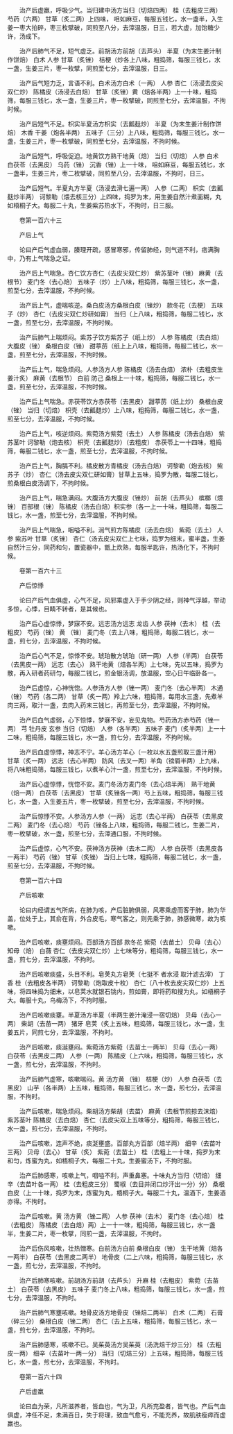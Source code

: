 <!-- { "loadSidebar": true } -->
　　治产后虚羸，呼吸少气。当归建中汤方当归（切焙四两） 桂（去粗皮三两） 芍药（六两） 甘草（炙二两）上四味， 咀如麻豆，每服五钱匕，水一盏半，入生姜一枣大拍碎，枣三枚擘破，同煎至八分，去滓温服，日三，若大虚，加饴糖少许，汤成下。

　　治产后肺气不足，短气虚乏。前胡汤方前胡（去芦头） 半夏（为末生姜汁制作饼焙） 白术 人参 甘草（炙锉） 桔梗（炒各上八味，粗捣筛，每服三钱匕，水一盏，生姜三片，枣一枚擘，同煎至七分，去滓温服，日三。

　　治产后气短力乏，言语不利。白术汤方白术（一两） 人参 杏仁（汤浸去皮尖双仁炒） 陈橘皮（汤浸去白焙） 甘草（炙锉）黄（焙各半两）上一十味，粗捣筛，每服三钱匕，水一盏，生姜三片，枣一枚擘破，同煎至七分，去滓温服，不拘时候。

　　治产后短气不足。枳实半夏汤方枳实（去瓤麸炒） 半夏（为末生姜汁制作饼焙） 木香 干姜（炮各半两） 五味子（三分）上八味，粗捣筛，每服三钱匕，水一盏，生姜三片，枣一枚擘破，同煎至七分，去滓温服，不拘时候。

　　治产后短气，呼吸促迫。地黄饮方熟干地黄（焙） 当归（切焙） 人参 白术 白茯苓（去黑皮） 乌药（锉） 沉香（锉）上一十味， 咀如麻豆，每服五钱匕，水一盏半，生姜三片，枣二枚擘破，同煎至八分，去滓温服，不拘时，日三。

　　治产后短气。半夏丸方半夏（汤浸去滑七遍一两） 人参（二两） 枳实（去瓤麸炒半两） 诃黎勒（煨去核三分）上四味，捣罗为末，用生姜自然汁煮面糊，丸如梧桐子大。每服二十丸，生姜紫苏热水下，不拘时，日三服。

　　卷第一百六十三

　　产后上气

　　论曰产后气虚血弱，腠理开疏，感冒寒邪，传留肺经，则气道不利，痞满胸中，乃有上气喘急之证。

　　治产后上气喘急。杏仁饮方杏仁（去皮尖双仁炒） 紫苏茎叶（锉） 麻黄（去根节） 麦门冬（去心焙） 五味子（炒）上八味，粗捣筛，每服三钱匕，水一盏，煎至七分，去滓温服，不拘时候。

　　治产后上气，虚喘咳逆。桑白皮汤方桑根白皮（锉炒） 款冬花（去梗） 五味子（炒） 杏仁（去皮尖双仁炒研如膏） 当归（上八味，粗捣筛，每服二钱匕，水一盏，煎至七分，去滓温服，不拘时候。

　　治产后肺气上喘烦闷。紫苏子饮方紫苏子（纸上炒） 人参 陈橘皮（去白焙） 大腹皮（锉） 桑根白皮（锉） 甜葶苈（纸上上八味，粗捣筛，每服二钱匕，水一盏，煎至七分，去滓温服，不拘时候。

　　治产后上气，喘急烦闷。人参汤方人参 陈橘皮（汤去白焙） 浓朴（去粗皮生姜汁炙） 麻黄（去根节） 白前 防己 桑根上一十味，粗捣筛，每服二钱匕，水一盏，煎至七分，去滓温服，不拘时候。

　　治产后上气喘急。赤茯苓饮方赤茯苓（去黑皮） 甜葶苈（纸上炒） 桑根白皮（锉） 当归（切焙） 枳壳（去瓤麸炒）上八味，粗捣筛，每服二钱匕，水一盏，煎至七分，去滓温服，不拘时候。

　　治产后上气，咳逆烦闷。紫菀汤方紫菀（去土） 人参 陈橘皮（汤去白焙） 紫苏茎叶 诃黎勒（炮去核） 枳壳（去瓤麸炒）（去粗皮） 赤茯苓上一十四味，粗捣筛，每服二钱匕，水一盏，煎至七分，去滓温服，不拘时候。

　　治产后上气，胸膈不利。橘皮散方青橘皮（汤去白焙） 诃黎勒（炮去核） 紫苏子（炒） 杏仁（汤去皮尖双仁研如膏）甘草上五味，捣罗为散，每服二钱匕，煎桑根白皮汤调下，不拘时候。

　　治产后上气，喘急满闷。大腹汤方大腹皮（锉炒） 前胡（去芦头） 槟榔（煨锉） 百部根（锉） 陈橘皮（汤去白焙）枳实参（各一上一十味，粗捣筛，每服二钱匕，水一盏，煎至七分，去滓温服，不拘时候。

　　治产后上气喘急，咽嗌不利。润气煎方陈橘皮（汤去白焙） 紫菀（去土） 人参 紫苏叶 甘草（炙锉） 杏仁（汤去皮尖双仁上七味，捣罗为细末，蜜半盏，生姜自然汁三分，同药和匀，置瓷器中，甑上炊熟，每服半匙许，热汤化下，不拘时候。

　　卷第一百六十三

　　产后惊悸

　　论曰产后气血俱虚，心气不足，风邪乘虚入于手少阴之经，则神气浮越，举动多惊，心悸，目睛不转者，是其候也。

　　治产后心虚惊悸，梦寐不安。远志汤方远志 龙齿 人参 茯神（去木） 桂（去粗皮） 芍药（锉） 黄 （锉） 麦门冬（去上八味，粗捣筛，每服二钱匕，水一盏，煎七分，去滓温服，不拘时候。

　　治产后心气不足，惊悸不安。琥珀散方琥珀（研一两） 人参（半两） 白茯苓（去黑皮一两） 远志（去心） 熟干地黄（焙各半两）上七味，先以五味，捣罗为散，再入研者药研匀，每服二钱匕，煎金银汤调，放温服，空心日午临卧各一。

　　治产后虚惊，心神恍惚。人参汤方人参（锉一两） 麦门冬（去心半两） 木通（锉） 芍药（各二两） 甘草（炙一两）羚上六味，粗捣筛，每用水三盏，先煮羊肉三两，取汁一盏，去肉入药末三钱匕，再煎至七分，去滓温服，不拘时候。

　　治产后血气虚弱，心下惊悸，梦寐不安，妄见鬼物。芍药汤方赤芍药（锉一两） 芎 牡丹皮 玄参 当归（切焙） 人参（各半两） 五味子 麦门（炙半两）上一十二味，粗捣筛，每服三钱匕，水一盏，煎七分，去滓温服，不拘时候。

　　治产后血虚惊悸，神志不宁。羊心汤方羊心（一枚以水五盏煎取三盏汁用） 甘草（炙一两） 远志（去心半两） 防风（去叉一两）羊角（镑屑半两）上九味，将八味粗捣筛，每服三钱匕，以煮羊心汁一盏，煎至七分，去滓温服，不拘时候。

　　治产后心虚惊悸，恍惚不安。麦门冬汤方麦门冬（去心焙半两） 熟干地黄（焙一两） 白茯苓（去黑皮） 甘草（炙锉各一两）芍上五味，粗捣筛，每服三钱匕，水一盏，入生姜五片，枣一枚擘破，煎至七分，去滓温服，不拘时候。

　　治产后惊悸不安。人参汤方人参（一两） 远志（去心半两） 白茯苓（去黑皮二两） 麦门冬（去心焙） 芍药（锉各上八味，粗捣筛，每服二钱匕，生姜二片，枣一枚擘破，水一盏，煎至七分，去滓通口服，不拘时候。

　　治产后虚惊，心气不安。茯神汤方茯神（去木二两） 人参 白茯苓（去黑皮各一两半） 芍药（锉） 甘草（炙锉） 当归上七味，粗捣筛，每服二钱匕，水一盏，煎至七分，去滓温服，不拘时候。

　　卷第一百六十四

　　产后咳嗽

　　论曰内经谓五气所病，在肺为咳，产后脏腑俱弱，风寒乘虚而客于肺，肺为华盖，位处于上，其俞在背，外合皮毛，寒气客之，则先乘于肺，肺感微寒，故为咳嗽。

　　治产后咳嗽，痰壅烦闷。百部汤方百部 款冬花 紫菀（去苗土） 贝母（去心） 知母（焙） 白薇 杏仁（去皮尖双仁炒）上七味等分，粗捣筛，每服三钱匕，水一盏，煎七分，去滓温服，不拘时。

　　治产后咳嗽痰盛，头目不利。皂荚丸方皂荚（七挺不 者水浸 取汁滤去滓） 丁香 桂（去粗皮各半两） 诃黎勒（炮取皮十枚） 杏仁（八十枚去皮尖双仁炒）上五味，将四味捣为细末，以皂荚水就银石铫内，煎如膏，即将药和搜为丸，如梧桐子大。每服十丸，乌梅汤下，不拘时服。

　　治产后咳嗽痰壅。半夏汤方半夏（半两生姜汁淹浸一宿切焙） 贝母（去心一两） 柴胡（去苗一两） 猪牙 皂荚（炙上五味，粗捣筛，每服三钱匕，水一盏，生姜五片，同煎七分，去滓温服，不拘时。

　　治产后咳嗽，痰涎壅闷。紫菀汤方紫菀（去苗土一两半） 贝母（去心一两） 白茯苓（去黑皮二两） 人参（一两） 陈橘皮（上六味，粗捣筛，每服三钱匕，水一盏，煎七分，去滓温服，不拘时。

　　治产后肺气虚寒，咳嗽喘闷。黄 汤方黄 （锉） 桔梗（炒） 人参 白茯苓（去黑皮） 山芋（各半两）上五味，粗捣筛，每服三钱匕，水一盏，煎七分，去滓温服，不拘时。

　　治产后咳嗽，喘急烦闷。柴胡汤方柴胡（去苗） 麻黄（去根节煎掠去沫焙） 紫苏茎叶 陈橘皮（去白焙） 杏仁（去皮尖双上五味等分，粗捣筛，每服三钱匕，水一盏，煎七分，去滓温服，不拘时。

　　治产后咳嗽，连声不绝，痰涎壅盛。百部丸方百部（焙半两） 细辛（去苗叶三两） 贝母（去心） 甘草（炙） 紫菀（去苗土） 桂（去粗上一十味，捣罗为末和匀，炼蜜为丸，如梧桐子大，每服二十丸，生姜蜜汤下，不拘时服。

　　治产后肺感寒，咳嗽上气，咽嗌不利，声重鼻塞。十味丸方当归（切焙） 细辛（去苗叶各一两） 桂（去粗皮三分） 蜀椒（去目并闭口炒汗出一分）分） 桑根白皮（上一十味，捣罗为末，炼蜜为丸，梧桐子大。每服二十丸，温酒下，生姜酒亦得。不拘时。

　　治产后咳嗽。黄 汤方黄 （锉二两） 人参 茯神（去木） 麦门冬（去心焙） 桂（去粗皮） 陈橘皮（去白焙）两）上一十一味，粗捣筛，每服三钱匕，水一盏半，生姜二片，枣一枚擘，同煎一盏，去滓温服，不拘时。

　　治产后伤风咳嗽，壮热憎寒。白前汤方白前 桑根白皮（锉） 生干地黄（焙各一两半） 白茯苓（去黑皮二两半） 地骨皮（二上六味，粗捣筛，每服三钱匕，水一盏，煎七分，去滓温服，不拘时。

　　治产后肺寒咳嗽。前胡汤方前胡（去芦头） 升麻 桂（去粗皮） 紫菀（去苗土） 白茯苓（去黑皮） 五味子 麦门冬上八味，粗捣筛，每服三钱匕，水一盏，煎七分，去滓温服，不拘时。

　　治产后肺气寒壅咳嗽。地骨皮汤方地骨皮（锉焙二两半） 白术（二两） 石膏（碎三分） 桑根白皮（锉二两） 杏仁（去上五味，粗捣筛，每服三钱匕，水一盏，煎七分，去滓温服，不拘时。

　　治产后肺感寒，咳嗽不已。吴茱萸汤方吴茱萸（汤洗焙干炒三分） 桂（去粗皮一两） 细辛（去苗叶一两一分） 当归（切焙三分）上五味，粗捣筛，每服三钱匕，水一盏，煎七分，去滓温服，不拘时。

　　卷第一百六十四

　　产后虚羸

　　论曰血为荣，凡所滋养者，皆血也，气为卫，凡所充盈者，皆气也。产后气血俱虚，冲任不足，未满百日，失于将理，致血气愈亏，不能充养，故肌肤瘦瘁而虚羸也。

